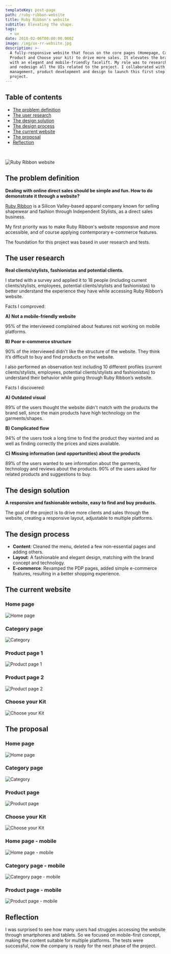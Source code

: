 ```yaml
---
templateKey: post-page
path: /ruby-ribbon-website
title: Ruby Ribbon's website
subtitle: Elevating the shape.
tags:
  - ux
date: 2018-02-06T00:00:00.000Z
image: /img/ux-rr-website.jpg
description: >-
  A fully-responsive website that focus on the core pages (Homepage, Category,
  Product and Choose your kit) to drive more sales. It elevates the brand image,
  with an elegant and mobile-friendly facelift. My role was to research, test
  and redesign all the UIs related to the project. I collaborated with project
  management, product development and design to launch this first step of the
  project.
---
```


## Table of contents

- [The problem definition](#the-problem-definition)
- [The user research](#the-user-research)
- [The design solution](#the-design-solution)
- [The design process](#the-design-process)
- [The current website](#the-current-website)
- [The proposal](#the-proposal)
- [Reflection](#reflection)

<br/>

![Ruby Ribbon website](/img/ux-rr-website-large.jpg)

<a id="the-problem-definition"></a>
## The problem definition 

**Dealing with online direct sales should be simple and fun. How to do demonstrate it through a website?**

<a href="https://www.rubyribbon.com/" target="_blank" rel="noopener noreferrer">Ruby Ribbon</a> is a Silicon Valley-based apparel company known for selling shapewear and fashion through Independent Stylists, as a direct sales business.

My first priority was to make Ruby Ribbon's website responsive and more accessible, and of course applying contemporary e-commerce features. 

The foundation for this project was based in user research and tests.

<a id="the-user-research"></a>
## The user research

**Real clients/stylists, fashionistas and potential clients.**

I started with a survey and applied it to 18 people (including current clients/stylists, employees, potential clients/stylists and fashionistas) to better understand the experience they have while accessing Ruby Ribbon’s website.

Facts I comproved:

**A) Not a mobile-friendly website**

95% of the interviewed complained about features not working on mobile platforms.

**B) Poor e-commerce structure**

90% of the interviewed didn't like the structure of the website. They think it’s difficult to buy and find products on the website. 

I also performed an observation test including 10 different profiles (current clients/stylists, employees, potential clients/stylists and fashionistas) to understand their behavior while going through Ruby Ribbon’s website. 

Facts I discovered:

**A) Outdated visual**

89% of the users thought the website didn't match with the products the brand sell, since the main products have high technology on the garments/shapes.

**B) Complicated flow**

94% of the users took a long time to find the product they wanted and as well as finding correctly the prices and sizes available.

**C) Missing information (and opportunities) about the products**

89% of the users wanted to see information about the garments, technology and reviews about the products. 90% of the users asked for related products and suggestions to buy. 

<a id="the-design-solution"></a>
## The design solution

**A responsive and fashionable website, easy to find and buy products.**

The goal of the project is to drive more clients and sales through the website, creating a responsive layout, adjustable to multiple platforms.

<a id="the-design-process"></a>
## The design process

- **Content**: Cleaned the menu, deleted a few non-essential pages and adding others.
- **Layout**: A fashionable and elegant design, matching with the brand concept and technology.
- **E-commerce**: Revamped the PDP pages, added simple e-commerce features, resulting in a better shopping experience.

<a id="the-current-website"></a>
## The current website

### Home page
![Home page](/img/ux-rr-website-current-hp.jpg)

### Category page
![Category](/img/ux-rr-website-current-category.jpg)

### Product page 1
![Product page 1](/img/ux-rr-website-current-pdp1.jpg)

### Product page 2
![Product page 2](/img/ux-rr-website-current-pdp2.jpg)

### Choose your Kit
![Choose your Kit](/img/ux-rr-website-current-kit.jpg)


<a id="the-proposal"></a>
## The proposal

### Home page
![Home page](/img/ux-rr-website-proposal-hp.png)

### Category page
![Category](/img/ux-rr-website-proposal-category.png)

### Product page
![Product page](/img/ux-rr-website-proposal-pdp.png)

### Choose your Kit
![Choose your Kit](/img/ux-rr-website-proposal-kit.jpg)

### Home page - mobile
![Home page - mobile](/img/ux-rr-website-proposal-hp-mobile.jpg)

### Category page - mobile
![Category page - mobile](/img/ux-rr-website-proposal-category-mobile.jpg)

### Product page - mobile
![Product page - mobile](/img/ux-rr-website-proposal-pdp-mobile.jpg)

<a id="reflection"></a>
## Reflection 

I was surprised to see how many users had struggles accessing the website through smartphones and tablets. So we focused on mobile-first concept, making the content suitable for multiple platforms. 
The tests were successful, now the company is ready for the next phase of the project.
